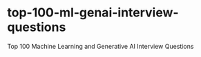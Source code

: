 # top-100-ml-genai-interview-questions
Top 100 Machine Learning and Generative AI Interview Questions
